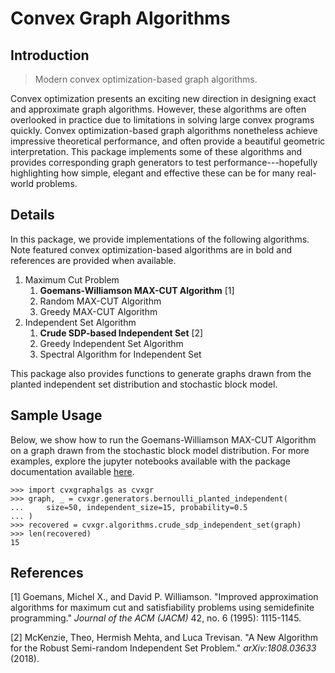# Convex Graph Algorithms

## Introduction

> Modern convex optimization-based graph algorithms.

Convex optimization presents an exciting new direction in designing exact and
approximate graph algorithms. However, these algorithms are often overlooked in
practice due to limitations in solving large convex programs quickly.
Convex optimization-based graph algorithms nonetheless achieve impressive 
theoretical performance, and often provide a beautiful geometric interpretation.
This package implements some of these algorithms and provides corresponding 
graph generators to test performance---hopefully highlighting how simple, 
elegant and effective these can be for many real-world problems.

## Details

In this package, we provide implementations of the following algorithms. Note
featured convex optimization-based algorithms are in bold and references are
provided when available.

1. Maximum Cut Problem
    1. **Goemans-Williamson MAX-CUT Algorithm** [1]
    2. Random MAX-CUT Algorithm
    3. Greedy MAX-CUT Algorithm
2. Independent Set Algorithm
    1. **Crude SDP-based Independent Set** [2]
    2. Greedy Independent Set Algorithm
    3. Spectral Algorithm for Independent Set
    
This package also provides functions to generate graphs drawn from the planted
independent set distribution and stochastic block model.

## Sample Usage

Below, we show how to run the Goemans-Williamson MAX-CUT Algorithm on a graph
drawn from the stochastic block model distribution. For more examples, explore 
the jupyter notebooks available with the package documentation available
[here](https://github.com/hermish/cvx-graph-algorithms/).

```
>>> import cvxgraphalgs as cvxgr
>>> graph, _ = cvxgr.generators.bernoulli_planted_independent(
...     size=50, independent_size=15, probability=0.5
... )
>>> recovered = cvxgr.algorithms.crude_sdp_independent_set(graph)
>>> len(recovered)
15

```

## References
[1] Goemans, Michel X., and David P. Williamson. "Improved approximation 
algorithms for maximum cut and satisfiability problems using semidefinite 
programming." *Journal of the ACM (JACM)* 42, no. 6 (1995): 1115-1145.

[2] McKenzie, Theo, Hermish Mehta, and Luca Trevisan. "A New Algorithm for the
Robust Semi-random Independent Set Problem." *arXiv:1808.03633* (2018).
